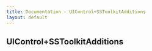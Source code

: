 ```yaml
---
title: Documentation - UIControl+SSToolkitAdditions
layout: default
---
```


## UIControl+SSToolkitAdditions
